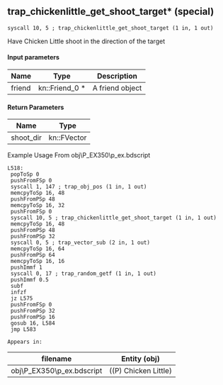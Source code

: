 ## trap_chickenlittle_get_shoot_target* (special)

`syscall 10, 5 ; trap_chickenlittle_get_shoot_target (1 in, 1 out)`

Have Chicken Little shoot in the direction of the target

#### Input parameters
| Name | Type | Description
|------|------|------------
| friend   | kn::Friend_0 *   | A friend object


#### Return Parameters
| Name | Type
|------|-----
| shoot_dir   | kn::FVector   
Example Usage From obj\P_EX350\p_ex.bdscript
```plaintext
L518:
 popToSp 0
 pushFromFSp 0
 syscall 1, 147 ; trap_obj_pos (1 in, 1 out)
 memcpyToSp 16, 48
 pushFromPSp 48
 memcpyToSp 16, 32
 pushFromFSp 0
 syscall 10, 5 ; trap_chickenlittle_get_shoot_target (1 in, 1 out)
 memcpyToSp 16, 48
 pushFromPSp 48
 pushFromPSp 32
 syscall 0, 5 ; trap_vector_sub (2 in, 1 out)
 memcpyToSp 16, 64
 pushFromPSp 64
 memcpyToSp 16, 16
 pushImmf 1
 syscall 0, 17 ; trap_random_getf (1 in, 1 out)
 pushImmf 0.5
 subf 
 infzf 
 jz L575
 pushFromFSp 0
 pushFromPSp 32
 pushFromPSp 16
 gosub 16, L584
 jmp L583
```





	Appears in:
| filename | Entity (obj)
|----------|-------------
| obj\P_EX350\p_ex.bdscript       | ((P) Chicken Little)          



